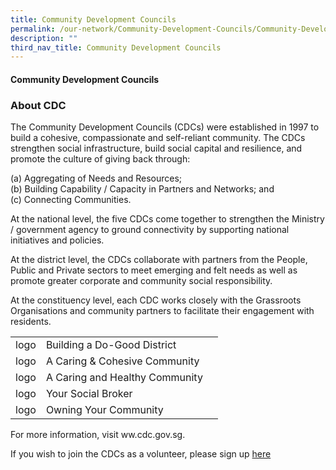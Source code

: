 ```yaml
---
title: Community Development Councils
permalink: /our-network/Community-Development-Councils/Community-Development-Councils
description: ""
third_nav_title: Community Development Councils
---
```

#### Community Development Councils

### About CDC


The Community Development Councils (CDCs) were established in 1997 to build a cohesive, compassionate and self-reliant community.  The CDCs strengthen social infrastructure, build social capital and resilience, and promote the culture of giving back through:

(a) Aggregating of Needs and Resources;<br>
(b) Building Capability / Capacity in Partners and Networks; and<br>
(c) Connecting Communities.<br>
 
At the national level, the five CDCs come together to strengthen the Ministry / government agency to ground connectivity by supporting national initiatives and policies. 
 
At the district level, the CDCs collaborate with partners from the People, Public and Private sectors to meet emerging and felt needs as well as promote greater corporate and community social responsibility. 
 
At the constituency level, each CDC works closely with the Grassroots Organisations and community partners to facilitate their engagement with residents.

 

|  |  |  |
| -------- | -------- | -------- |
| logo     | Building a Do-Good District     |      |
| logo     |   A Caring & Cohesive Community   |      |
| logo     |A Caring and Healthy Community    |      |
| logo     | Your Social Broker   |      |
| logo     | Owning Your Community     |      |



For more information, visit ww.cdc.gov.sg.

If you wish to join the CDCs as a volunteer, please sign up [here](https://form.gov.sg/62b428e70c90650012b77985)